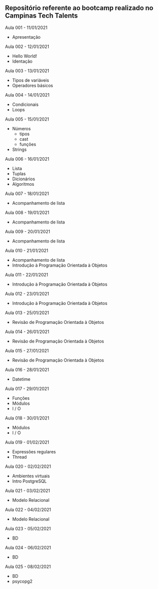 ## Repositório referente ao bootcamp realizado no Campinas Tech Talents

Aula 001 - 11/01/2021
- Apresentação

Aula 002 - 12/01/2021
- Hello World!
- Identação

Aula 003 - 13/01/2021
- Tipos de variáveis
- Operadores básicos

Aula 004 - 14/01/2021
- Condicionais
- Loops

Aula 005 - 15/01/2021
- Números
    - tipos
    - cast
    - funções
- Strings

Aula 006 - 16/01/2021
- Lista
- Tuplas
- Dicionários
- Algoritmos

Aula 007 - 18/01/2021
- Acompanhamento de lista

Aula 008 - 19/01/2021
- Acompanhamento de lista

Aula 009 - 20/01/2021
- Acompanhamento de lista

Aula 010 - 21/01/2021
- Acompanhamento de lista
- Introdução à Programação Orientada à Objetos

Aula 011 - 22/01/2021
- Introdução à Programação Orientada à Objetos

Aula 012 - 23/01/2021
- Introdução à Programação Orientada à Objetos

Aula 013 - 25/01/2021
- Revisão de Programação Orientada à Objetos

Aula 014 - 26/01/2021
- Revisão de Programação Orientada à Objetos

Aula 015 - 27/01/2021
- Revisão de Programação Orientada à Objetos

Aula 016 - 28/01/2021
- Datetime

Aula 017 - 29/01/2021
- Funções
- Módulos
- I / O

Aula 018 - 30/01/2021
- Módulos
- I / O

Aula 019 - 01/02/2021
- Expressões regulares
- Thread

Aula 020 - 02/02/2021
- Ambientes virtuais
- Intro PostgreSQL

Aula 021 - 03/02/2021
- Modelo Relacional

Aula 022 - 04/02/2021
- Modelo Relacional

Aula 023 - 05/02/2021
- BD

Aula 024 - 06/02/2021
- BD

Aula 025 - 08/02/2021
- BD
- psycopg2

